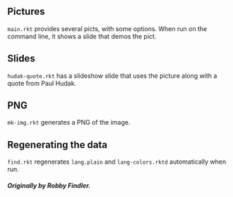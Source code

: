 ## Pictures

`main.rkt` provides several picts, with some options. When run on the
command line, it shows a slide that demos the pict.

## Slides

`hudak-quote.rkt` has a slideshow slide that uses the picture along
with a quote from Paul Hudak.

## PNG

`mk-img.rkt` generates a PNG of the image.

## Regenerating the data

`find.rkt` regenerates `lang.plain` and `lang-colors.rktd`
automatically when run.

##### Originally by Robby Findler.
